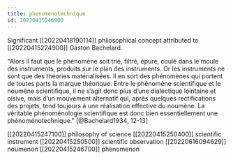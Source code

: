 ```yaml
---
title: phenomenotechnique
id: 20220415246900
---
```


Significant [[20220418190114]] philosophical concept attributed to [[20220415224900]] Gaston Bachelard.

"Alors il faut que le phénomène soit trié, filtré, épuré, coulé dans le moule des instruments, produits sur le plan des instruments. Or les instruments ne sont que des théories matérialisées. Il en sort des phénomènes qui portent de toutes parts la marque théorique.
Entre le phénomène scientifique et le noumène scientifique, il ne s’agit donc plus d’une dialectique lointaine et oisive, mais d’un mouvement alternatif qui, après quelques rectifications des projets, tend toujours à une réalisation effective du noumène. La véritable phénoménologie scientifique est donc bien essentiellement une phénoménotechnique." [@Bachelard1934, 12-13]

[[20220415247100]] philosophy of science
[[20220415250400]] scientific instrument
[[20220415250500]] scientific observation
[[20220616094629]] noumenon
[[20220415246700]] phenomenon
